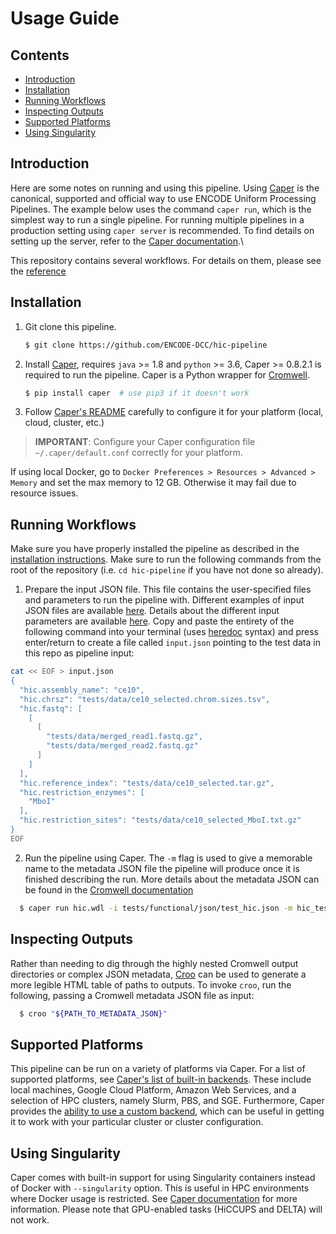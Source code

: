 # Usage Guide

## Contents

* [Introduction](usage.md#introduction)
* [Installation](usage.md#installation)
* [Running Workflows](usage.md#running-workflows)
* [Inspecting Outputs](usage.md#inspecting-outputs)
* [Supported Platforms](usage.md#inspecting-outputs)
* [Using Singularity](usage.md#using-singularity)

## Introduction

Here are some notes on running and using this pipeline. Using [Caper](https://github.com/ENCODE-DCC/caper) is the canonical, supported and official way to use ENCODE Uniform Processing Pipelines. The example below uses the command `caper run`, which is the simplest way to run a single pipeline. For running multiple pipelines in a production setting using `caper server` is recommended. To find details on setting up the server, refer to the [Caper documentation](https://github.com/ENCODE-DCC/caper/blob/master/DETAILS.md#usage).\

This repository contains several workflows. For details on them, please see the [reference](./reference.md#workflows)

## Installation

1. Git clone this pipeline.
    ```bash
    $ git clone https://github.com/ENCODE-DCC/hic-pipeline
    ```

2. Install [Caper](https://github.com/ENCODE-DCC/caper), requires `java` >= 1.8 and `python` >= 3.6, Caper >= 0.8.2.1 is required to run the pipeline. Caper is a Python wrapper for [Cromwell](https://github.com/broadinstitute/cromwell).
    ```bash
    $ pip install caper  # use pip3 if it doesn't work
    ```

3. Follow [Caper's README](https://github.com/ENCODE-DCC/caper) carefully to configure it for your platform (local, cloud, cluster, etc.)
> **IMPORTANT**: Configure your Caper configuration file `~/.caper/default.conf` correctly for your platform.

If using local Docker, go to `Docker Preferences > Resources > Advanced > Memory` and set the max memory to 12 GB. Otherwise it may fail due to resource issues.

## Running Workflows

Make sure you have properly installed the pipeline as described in the [installation instructions](usage.md#installation). Make sure to run the following commands from the root of the repository (i.e. `cd hic-pipeline` if you have not done so already).

1. Prepare the input JSON file. This file contains the user-specified files and parameters to run the pipeline with. Different examples of input JSON files are available [here](./reference.md#inputs). Details about the different input parameters are available [here](./reference.md#input-descriptions). Copy and paste the entirety of the following command into your terminal (uses [heredoc](https://tldp.org/LDP/abs/html/here-docs.html) syntax) and press enter/return to create a file called `input.json` pointing to the test data in this repo as pipeline input:

```bash
cat << EOF > input.json
{
  "hic.assembly_name": "ce10",
  "hic.chrsz": "tests/data/ce10_selected.chrom.sizes.tsv",
  "hic.fastq": [
    [
      [
        "tests/data/merged_read1.fastq.gz",
        "tests/data/merged_read2.fastq.gz"
      ]
    ]
  ],
  "hic.reference_index": "tests/data/ce10_selected.tar.gz",
  "hic.restriction_enzymes": [
    "MboI"
  ],
  "hic.restriction_sites": "tests/data/ce10_selected_MboI.txt.gz"
}
EOF
```

2. Run the pipeline using Caper. The `-m` flag is used to give a memorable name to the metadata JSON file the pipeline will produce once it is finished describing the run. More details about the metadata JSON can be found in the [Cromwell documentation](https://cromwell.readthedocs.io/en/stable/api/RESTAPI/#workflowmetadataresponse)

```bash
  $ caper run hic.wdl -i tests/functional/json/test_hic.json -m hic_testrun_metadata.json
```

## Inspecting Outputs

Rather than needing to dig through the highly nested Cromwell output directories or complex JSON metadata, [Croo](https://github.com/ENCODE-DCC/croo) can be used to generate a more legible HTML table of paths to outputs. To invoke `croo`, run the following, passing a Cromwell metadata JSON file as input:

```bash
  $ croo "${PATH_TO_METADATA_JSON}"
```

## Supported Platforms

This pipeline can be run on a variety of platforms via Caper. For a list of supported platforms, see [Caper's list of built-in backends](https://github.com/ENCODE-DCC/caper/blob/master/DETAILS.md#built-in-backends). These include local machines, Google Cloud Platform, Amazon Web Services, and a selection of HPC clusters, namely Slurm, PBS, and SGE. Furthermore, Caper provides the [ability to use a custom backend](https://github.com/ENCODE-DCC/caper#running-pipelines-on-a-custom-backend), which can be useful in getting it to work with your particular cluster or cluster configuration.

## Using Singularity

Caper comes with built-in support for using Singularity containers instead of Docker with `--singularity` option. This is useful in HPC environments where Docker usage is restricted. See [Caper documentation](https://github.com/ENCODE-DCC/caper/blob/master/DETAILS.md) for more information. Please note that GPU-enabled tasks (HiCCUPS and DELTA) will not work.
